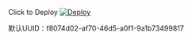 Click to Deploy
[![Deploy](https://www.herokucdn.com/deploy/button.svg)](https://dashboard.heroku.com/new?template=https%3A%2F%2Fgithub.com%2Ffbotp%2Fheroku)

默认UUID：f8074d02-af70-46d5-a0f1-9a1b73499817
